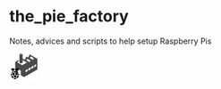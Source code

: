 the_pie_factory
===============

Notes, advices and scripts to help setup Raspberry Pis

![the_pie_factory](the_pie_factory_small.png)
